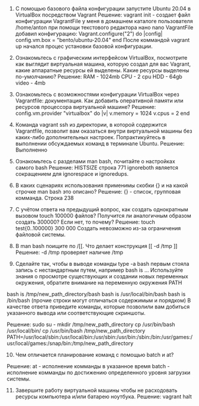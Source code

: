 1. С помощью базового файла конфигурации запустите Ubuntu 20.04 в VirtualBox посредством Vagrant
    Решение:
    vagrant init - создает файл конфигурации VagrantFile у меня в домашнем каталоге пользователя /home/anton
    при помощи текстового редактора нано nano VagrantFile добавил конфигурацию: 
    Vagrant.configure("2") do |config|
 	    config.vm.box = "bento/ubuntu-20.04"
     end
    После коммандой vagrant up начался процес установки базовой конфигурации.

2. Ознакомьтесь с графическим интерфейсом VirtualBox, посмотрите как выглядит виртуальная машина, которую создал для вас Vagrant, какие аппаратные ресурсы ей выделены. Какие ресурсы выделены по-умолчанию?
    Решение:
    RAM - 1024mb
    CPU - 2 cpu
    HDD - 64gb
    video - 4mb

3. Ознакомьтесь с возможностями конфигурации VirtualBox через Vagrantfile: документация. Как добавить оперативной памяти или ресурсов процессора виртуальной машине?
    Решение:
     config.vm.provider "virtualbox" do |v|
      v.memory = 1024
      v.cpus = 2
     end


4. Команда vagrant ssh из директории, в которой содержится Vagrantfile, позволит вам оказаться внутри виртуальной машины без каких-либо дополнительных настроек. Попрактикуйтесь в выполнении обсуждаемых команд в терминале Ubuntu.
Решение: Выполненно

5. Ознакомьтесь с разделами man bash, почитайте о настройках самого bash
Решение:
    HISTSIZE строка 771
    ignoreboth является сокращением для ignorespace и ignoredups.

6. В каких сценариях использования применимы скобки {} и на какой строчке man bash это описано?
Решение:
    {} - список, групповая комманда. Строка 238

7. С учётом ответа на предыдущий вопрос, как создать однократным вызовом touch 100000 файлов? Получится ли аналогичным образом создать 300000? Если нет, то почему?
Решение: touch test{0..100000}
    300 000 Создать невозможно из-за ограничения файловой системы.

8. В man bash поищите по /\[\[. Что делает конструкция [[ -d /tmp ]]
Решение: 
    -d /tmp проверяет наличие /tmp


9. Сделайте так, чтобы в выводе команды type -a bash первым стояла запись с нестандартным путем, например bash is ... Используйте знания о просмотре существующих и создании новых переменных окружения, обратите внимание на переменную окружения PATH

bash is /tmp/new_path_directory/bash
bash is /usr/local/bin/bash
bash is /bin/bash
(прочие строки могут отличаться содержимым и порядком) В качестве ответа приведите команды, которые позволили вам добиться указанного вывода или соответствующие скриншоты.

Решение:
sudo su -
mkdir /tmp/new_path_directory
cp /usr/bin/bash /usr/local/bin/
cp /usr/bin/bash /tmp/new_path_directory
PATH=/usr/local/sbin:/usr/local/bin:/usr/sbin:/usr/bin:/sbin:/bin:/usr/games:/usr/local/games:/snap/bin:/tmp/new_path_directory

10. Чем отличается планирование команд с помощью batch и at?

Решение:
    at - исполнение комманды в указанное время
    batch - исполнение комманды по достижению определенного уровня загрузки системы. 

11. Завершите работу виртуальной машины чтобы не расходовать ресурсы компьютера и/или батарею ноутбука.
 Решение: vagrant halt
